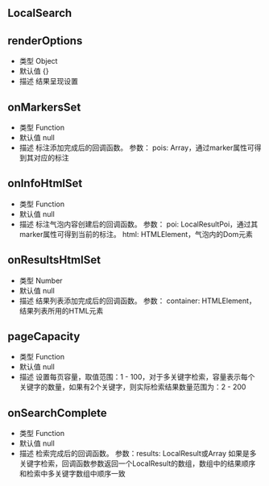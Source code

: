 



## LocalSearch



## renderOptions
* 类型 Object
* 默认值 {}
* 描述  结果呈现设置

## onMarkersSet
* 类型 Function
* 默认值 null
* 描述  标注添加完成后的回调函数。 参数： pois: Array，通过marker属性可得到其对应的标注

## onInfoHtmlSet
* 类型 Function
* 默认值 null
* 描述  标注气泡内容创建后的回调函数。 参数： poi: LocalResultPoi，通过其marker属性可得到当前的标注。 html: HTMLElement，气泡内的Dom元素

## onResultsHtmlSet
* 类型 Number
* 默认值 null
* 描述 结果列表添加完成后的回调函数。 参数： container: HTMLElement，结果列表所用的HTML元素

## pageCapacity
* 类型 Function
* 默认值 null
* 描述 设置每页容量，取值范围：1 - 100，对于多关键字检索，容量表示每个关键字的数量，如果有2个关键字，则实际检索结果数量范围为：2 - 200


## onSearchComplete
* 类型 Function
* 默认值 null
* 描述 检索完成后的回调函数。 参数：results: LocalResult或Array 如果是多关键字检索，回调函数参数返回一个LocalResult的数组，数组中的结果顺序和检索中多关键字数组中顺序一致 
